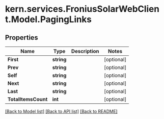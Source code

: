 # kern.services.FroniusSolarWebClient.Model.PagingLinks

## Properties

Name | Type | Description | Notes
------------ | ------------- | ------------- | -------------
**First** | **string** |  | [optional] 
**Prev** | **string** |  | [optional] 
**Self** | **string** |  | [optional] 
**Next** | **string** |  | [optional] 
**Last** | **string** |  | [optional] 
**TotalItemsCount** | **int** |  | [optional] 

[[Back to Model list]](../README.md#documentation-for-models) [[Back to API list]](../README.md#documentation-for-api-endpoints) [[Back to README]](../README.md)

